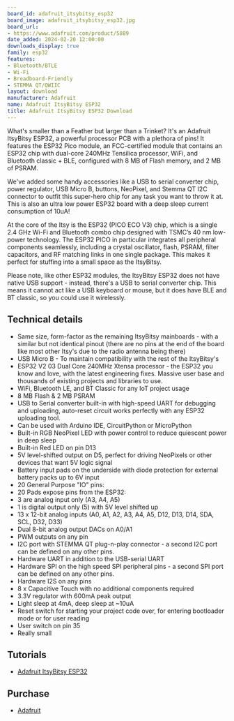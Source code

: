 ```yaml
---
board_id: adafruit_itsybitsy_esp32
board_image: adafruit_itsybitsy_esp32.jpg
board_url:
- https://www.adafruit.com/product/5889
date_added: 2024-02-20 12:00:00
downloads_display: true
family: esp32
features:
- Bluetooth/BTLE
- Wi-Fi
- Breadboard-Friendly
- STEMMA QT/QWIIC
layout: download
manufacturer: Adafruit
name: Adafruit ItsyBitsy ESP32
title: Adafruit ItsyBitsy ESP32 Download
---
```


What's smaller than a Feather but larger than a Trinket? It's an Adafruit ItsyBitsy ESP32, a powerful processor PCB with a plethora of pins! It features the ESP32 Pico module, an FCC-certified module that contains an ESP32 chip with dual-core 240MHz Tensilica processor, WiFi, and Bluetooth classic + BLE, configured with 8 MB of Flash memory, and 2 MB of PSRAM.

We've added some handy accessories like a USB to serial converter chip, power regulator, USB Micro B, buttons, NeoPixel, and Stemma QT I2C connector to outfit this super-hero chip for any task you want to throw it at. This is also an ultra low power ESP32 board with a deep sleep current consumption of 10uA!

At the core of the Itsy is the ESP32 (PICO ECO V3) chip, which is a single 2.4 GHz Wi-Fi and Bluetooth combo chip designed with TSMC’s 40 nm low-power technology. The ESP32 PICO in particular integrates all peripheral components seamlessly, including a crystal oscillator, flash, PSRAM, filter capacitors, and RF matching links in one single package. This makes it perfect for stuffing into a small space as the ItsyBitsy.

Please note, like other ESP32 modules, the ItsyBitsy ESP32 does not have native USB support - instead, there's a USB to serial converter chip. This means it cannot act like a USB keyboard or mouse, but it does have BLE and BT classic, so you could use it wirelessly.

## Technical details

* Same size, form-factor as the remaining ItsyBitsy mainboards - with a similar but not identical pinout (there are no pins at the end of the board like most other Itsy's due to the radio antenna being there)
* USB Micro B - To maintain compatibility with the rest of the ItsyBitsy's
* ESP32 V2 03 Dual Core 240MHz Xtensa processor - the ESP32 you know and love, with the latest engineering fixes. Massive user base and thousands of existing projects and libraries to use.
* WiFi, Bluetooth LE, and BT Classic for any IoT project usage
* 8 MB Flash & 2 MB PSRAM
* USB to Serial converter built-in with high-speed UART for debugging and uploading, auto-reset circuit works perfectly with any ESP32 uploading tool.
* Can be used with Arduino IDE, CircuitPython or MicroPython
* Built-in RGB NeoPixel LED with power control to reduce quiescent power in deep sleep
* Built-in Red LED on pin D13
* 5V level-shifted output on D5, perfect for driving NeoPixels or other devices that want 5V logic signal
* Battery input pads on the underside with diode protection for external battery packs up to 6V input
* 20 General Purpose "IO" pins:
* 20 Pads expose pins from the ESP32:
* 3 are analog input only (A3, A4, A5)
* 1 is digital output only (5) with 5V level shifted up
* 13 x 12-bit analog inputs (A0, A1, A2, A3, A4, A5, D12, D13, D14, SDA, SCL, D32, D33)
* Dual 8-bit analog output DACs on A0/A1
* PWM outputs on any pin
* I2C port with STEMMA QT plug-n-play connector - a second I2C port can be defined on any other pins.
* Hardware UART in addition to the USB-serial UART
* Hardware SPI on the high speed SPI peripheral pins - a second SPI port can be defined on any other pins.
* Hardware I2S on any pins
* 8 x Capacitive Touch with no additional components required
* 3.3V regulator with 600mA peak output
* Light sleep at 4mA, deep sleep at ~10uA
* Reset switch for starting your project code over, for entering bootloader mode or for user reading
* User switch on pin 35
* Really small

## Tutorials

* [Adafruit ItsyBitsy ESP32](https://learn.adafruit.com/adafruit-itsybitsy-esp32)

## Purchase

* [Adafruit](https://www.adafruit.com/product/5889)
